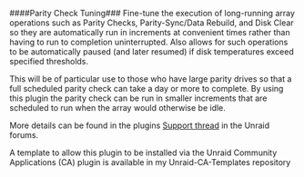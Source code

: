 ####Parity Check Tuning###
Fine-tune the execution of long-running array operations such as Parity Checks, Parity-Sync/Data Rebuild, and Disk Clear so they are automatically run in increments at convenient times rather than having to run to completion uninterrupted.  Also allows for such operations to be automatically paused (and later resumed) if disk temperatures exceed specified thresholds.

This will be of particular use to those who have large parity drives so that a full scheduled parity check can take a day or more to complete.   By using this plugin the parity check can be run in smaller increments that are scheduled to run when the array would otherwise be idle.

More details can be found in the plugins [Support thread](https://forums.unraid.net/topic/78394-plugin-parity-check-tuning/) in the Unraid forums.

A template to allow this plugin to be installed via the Unraid Community Applications (CA) plugin is available in my Unraid-CA-Templates repository